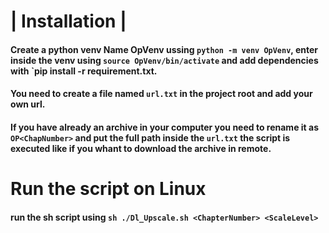 <h1>| Installation |</h1>

#### Create a python venv Name OpVenv ussing `python -m venv OpVenv`, enter inside the venv using `source OpVenv/bin/activate` and add dependencies with `pip install -r requirement.txt.

#### You need to create a file named `url.txt` in the project root and add your own url.
#### If you have already an archive in your computer you need to rename it as `OP<ChapNumber>` and put the full path inside the `url.txt` the script is executed like if you whant to download the archive in remote.

<h1>Run the script on Linux</h1>

#### run the sh script using `sh ./Dl_Upscale.sh <ChapterNumber> <ScaleLevel>`
